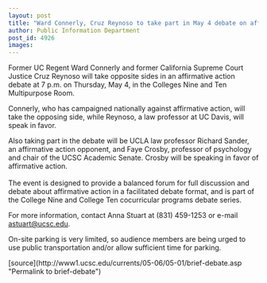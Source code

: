 ```yaml
---
layout: post
title: "Ward Connerly, Cruz Reynoso to take part in May 4 debate on affirmative action"
author: Public Information Department
post_id: 4926
images:
---
```


<a name="content" id="content"></a>
<p>
  Former UC Regent Ward Connerly and former California Supreme Court Justice Cruz Reynoso will take opposite sides in an affirmative action debate at 7 p.m. on Thursday, May 4, in the Colleges Nine and Ten Multipurpose Room.
</p>
<p>
  Connerly, who has campaigned nationally against affirmative action, will take the opposing side, while Reynoso, a law professor at UC Davis, will speak in favor.
</p>
<p>
  Also taking part in the debate will be UCLA law professor Richard Sander, an affirmative action opponent, and Faye Crosby, professor of psychology and chair of the UCSC Academic Senate. Crosby will be speaking in favor of affirmative action.<br>
  <br>
  The event is designed to provide a balanced forum for full discussion and debate about affirmative action in a facilitated debate format, and is part of the College Nine and College Ten cocurricular programs debate series.
</p>
<p>
  For more information, contact Anna Stuart at (831) 459-1253 or e-mail <a href="mailto:astuart@ucsc.edu">astuart@ucsc.edu</a>.
</p>
<p>
  On-site parking is very limited, so audience members are being urged to use public transportation and/or allow sufficient time for parking.
</p>
[source](http://www1.ucsc.edu/currents/05-06/05-01/brief-debate.asp "Permalink to brief-debate")

